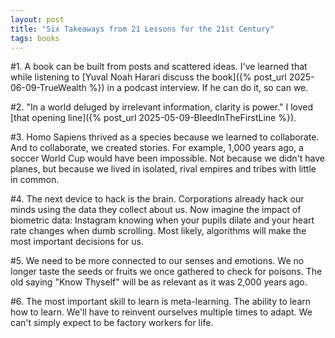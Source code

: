 ```yaml
---
layout: post
title: "Six Takeaways from 21 Lessons for the 21st Century"
tags: books
---
```


#1. A book can be built from posts and scattered ideas. I've learned that while listening to [Yuval Noah Harari discuss the book]({% post_url 2025-06-09-TrueWealth %}) in a podcast interview. If he can do it, so can we.

#2. "In a world deluged by irrelevant information, clarity is power." I loved [that opening line]({% post_url 2025-05-09-BleedInTheFirstLine %}).

#3. Homo Sapiens thrived as a species because we learned to collaborate. And to collaborate, we created stories. For example, 1,000 years ago, a soccer World Cup would have been impossible. Not because we didn't have planes, but because we lived in isolated, rival empires and tribes with little in common.

#4. The next device to hack is the brain. Corporations already hack our minds using the data they collect about us. Now imagine the impact of biometric data: Instagram knowing when your pupils dilate and your heart rate changes when dumb scrolling. Most likely, algorithms will make the most important decisions for us.

#5. We need to be more connected to our senses and emotions. We no longer taste the seeds or fruits we once gathered to check for poisons. The old saying "Know Thyself" will be as relevant as it was 2,000 years ago.

#6. The most important skill to learn is meta-learning. The ability to learn how to learn. We'll have to reinvent ourselves multiple times to adapt. We can't simply expect to be factory workers for life.
